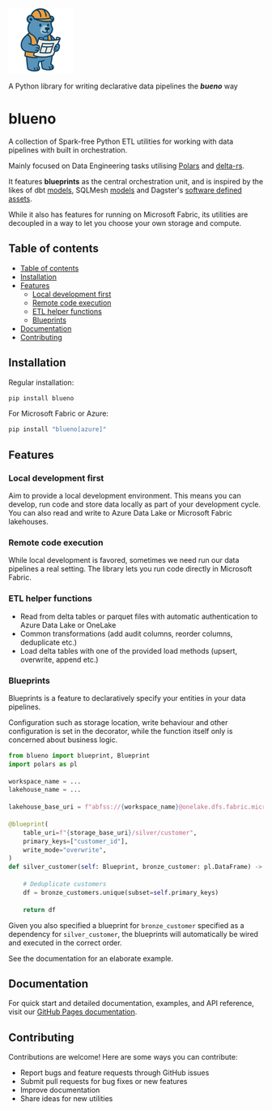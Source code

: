 
![blueno logo](./assets/images/blueno-128x128.png)
 
A Python library for writing declarative data pipelines the ***bueno*** way

# blueno
A collection of Spark-free Python ETL utilities for working with data pipelines with built in orchestration.

Mainly focused on Data Engineering tasks utilising [Polars](https://github.com/pola-rs/polars) and [delta-rs](https://github.com/delta-io/delta-rs).

It features **blueprints** as the central orchestration unit, and is inspired by the likes of dbt [models](https://docs.getdbt.com/docs/build/models), SQLMesh [models](https://sqlmesh.readthedocs.io/en/stable/concepts/models/sql_models/) and Dagster's [software defined assets](https://dagster.io/glossary/software-defined-assets).

While it also has features for running on Microsoft Fabric, its utilities are decoupled in a way to let you choose your own storage and compute.


## Table of contents

- [Table of contents](#table-of-contents)
- [Installation](#installation)
- [Features](#features)
  - [Local development first](#local-development-first)
  - [Remote code execution](#remote-code-execution)
  - [ETL helper functions](#etl-helper-functions)
  - [Blueprints](#blueprints)
- [Documentation](#documentation)
- [Contributing](#contributing)

## Installation
Regular installation:
```bash
pip install blueno
```

For Microsoft Fabric or Azure:
```bash
pip install "blueno[azure]"
```

## Features

### Local development first
Aim to provide a local development environment. This means you can develop, run code and store data locally as part of your development cycle. You can also read and write to Azure Data Lake or Microsoft Fabric lakehouses.

### Remote code execution
While local development is favored, sometimes we need run our data pipelines a real setting. The library lets you run code directly in Microsoft Fabric.

### ETL helper functions
- Read from delta tables or parquet files with automatic authentication to Azure Data Lake or OneLake
- Common transformations (add audit columns, reorder columns, deduplicate etc.)
- Load delta tables with one of the provided load methods (upsert, overwrite, append etc.)

### Blueprints
Blueprints is a feature to declaratively specify your entities in your data pipelines.

Configuration such as storage location, write behaviour and other configuration is set in the decorator, while the function itself only is concerned about business logic.

```python
from blueno import blueprint, Blueprint
import polars as pl

workspace_name = ...
lakehouse_name = ...

lakehouse_base_uri = f"abfss://{workspace_name}@onelake.dfs.fabric.microsoft.com/{lakehouse_name}.Lakehouse/Tables"

@blueprint(
    table_uri=f"{storage_base_uri}/silver/customer",
    primary_keys=["customer_id"],
    write_mode="overwrite",
)
def silver_customer(self: Blueprint, bronze_customer: pl.DataFrame) -> pl.DataFrame
    
    # Deduplicate customers
    df = bronze_customers.unique(subset=self.primary_keys)

    return df
```

Given you also specified a blueprint for `bronze_customer` specified as a dependency for `silver_customer`, the blueprints will automatically be wired and executed in the correct order.

See the documentation for an elaborate example.

## Documentation
For quick start and detailed documentation, examples, and API reference, visit our [GitHub Pages documentation](https://mrjsj.github.io/blueno/).

## Contributing
Contributions are welcome! Here are some ways you can contribute:

- Report bugs and feature requests through GitHub issues
- Submit pull requests for bug fixes or new features
- Improve documentation
- Share ideas for new utilities

